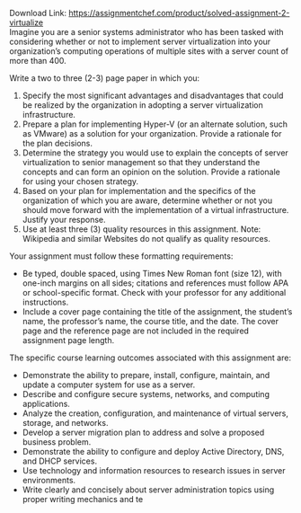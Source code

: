 Download Link: https://assignmentchef.com/product/solved-assignment-2-virtualize
<br>
Imagine you are a senior systems administrator who has been tasked with considering whether or not to implement server virtualization into your organization’s computing operations of multiple sites with a server count of more than 400.

Write a two to three (2-3) page paper in which you:

<ol>

 <li>Specify the most significant advantages and disadvantages that could be realized by the organization in adopting a server virtualization infrastructure.</li>

 <li>Prepare a plan for implementing Hyper-V (or an alternate solution, such as VMware) as a solution for your organization. Provide a rationale for the plan decisions.</li>

 <li>Determine the strategy you would use to explain the concepts of server virtualization to senior management so that they understand the concepts and can form an opinion on the solution. Provide a rationale for using your chosen strategy.</li>

 <li>Based on your plan for implementation and the specifics of the organization of which you are aware, determine whether or not you should move forward with the implementation of a virtual infrastructure. Justify your response.</li>

 <li>Use at least three (3) quality resources in this assignment. Note: Wikipedia and similar Websites do not qualify as quality resources.</li>

</ol>

Your assignment must follow these formatting requirements:

<ul>

 <li>Be typed, double spaced, using Times New Roman font (size 12), with one-inch margins on all sides; citations and references must follow APA or school-specific format. Check with your professor for any additional instructions.</li>

 <li>Include a cover page containing the title of the assignment, the student’s name, the professor’s name, the course title, and the date. The cover page and the reference page are not included in the required assignment page length.</li>

</ul>

The specific course learning outcomes associated with this assignment are:

<ul>

 <li>Demonstrate the ability to prepare, install, configure, maintain, and update a computer system for use as a server.</li>

 <li>Describe and configure secure systems, networks, and computing applications.</li>

 <li>Analyze the creation, configuration, and maintenance of virtual servers, storage, and networks.</li>

 <li>Develop a server migration plan to address and solve a proposed business problem.</li>

 <li>Demonstrate the ability to configure and deploy Active Directory, DNS, and DHCP services.</li>

 <li>Use technology and information resources to research issues in server environments.</li>

 <li>Write clearly and concisely about server administration topics using proper writing mechanics and te</li>

</ul>